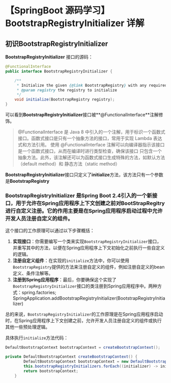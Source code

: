 # 【SpringBoot 源码学习】BootstrapRegistryInitializer 详解

## 初识BootstrapRegistryInitializer
**BootstrapRegistryInitializer** 接口的源码：
```java
@FunctionalInterface
public interface BootstrapRegistryInitializer {

	/**
	 * Initialize the given {@link BootstrapRegistry} with any required registrations.
	 * @param registry the registry to initialize
	 */
	void initialize(BootstrapRegistry registry);
}
```
可以看到**BootstrapRegistryInitializer**接口被**@FunctionalInterface**注解修饰。
> @FunctionalInterface 是 Java 8 中引入的一个注解，用于标识一个函数式接口。函数式接口是只有一个抽象方法的接口，常用于实现 Lambda 表达式和方法引用。
使用 @FunctionalInterface 注解可以向编译器指示该接口是一个函数式接口，从而在编译时进行类型检查，确保该接口 只包含一个抽象方法。此外，该注解还可以为函数式接口生成特殊的方法，如默认方法（default method）和 静态方法（static method）

**BootstrapRegistryInitializer**接口只定义了**initialize**方法，该方法只有一个参数是**BootstrapRegistry**

### BootstrapRegistryInitializer 是Spring Boot 2.4引入的一个新接口，用于允许在Spring应用程序上下文创建之前对BootStrapRegitry进行自定义注册。它的作用主要是在Spring应用程序启动过程中允许开发人员注册自定义的组件。

这个接口的工作原理可以通过以下步骤概括：

1. **实现接口**：你需要编写一个类来实现`BootstrapRegistryInitializer`接口，并重写其中的方法，以便在Spring应用程序上下文初始化之前执行一些自定义的逻辑。
2. **注册自定义组件**：在实现的`initialize`方法中，你可以使用`BootstrapRegistry`提供的方法来注册自定义的组件，例如注册自定义的bean定义、条件注解等。
3. **注册到Spring应用程序**：最后，你要确保这个实现了`BootstrapRegistryInitializer`接口的类注册到Spring应用程序中。两种方式：spring.factories;
SpringApplication.addBootstrapRegistryInitializer(BootstrapRegistryInitializer)

总的来说，`BootstrapRegistryInitializer`的工作原理是在Spring应用程序启动时，在Spring应用程序上下文创建之前，允许开发人员注册自定义的组件或执行其他一些预处理逻辑。

具体执行`initialize`方法代码：
```java
DefaultBootstrapContext bootstrapContext = createBootstrapContext();
```

```java
private DefaultBootstrapContext createBootstrapContext() {
		DefaultBootstrapContext bootstrapContext = new DefaultBootstrapContext();
		this.bootstrapRegistryInitializers.forEach((initializer) -> initializer.initialize(bootstrapContext));
		return bootstrapContext;
	}
```